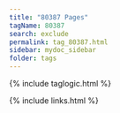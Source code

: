 ```yaml
---
title: "80387 Pages"
tagName: 80387
search: exclude
permalink: tag_80387.html
sidebar: mydoc_sidebar
folder: tags
---
```

{% include taglogic.html %}

{% include links.html %}
